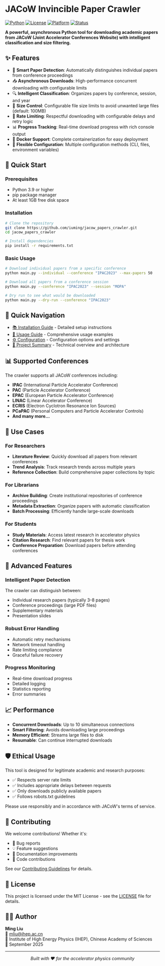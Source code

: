 # JACoW Invincible Paper Crawler

[![Python](https://img.shields.io/badge/Python-3.9+-blue.svg)](https://www.python.org/)
[![License](https://img.shields.io/badge/License-MIT-green.svg)](LICENSE)
[![Platform](https://img.shields.io/badge/Platform-Windows%20%7C%20Linux%20%7C%20macOS-lightgrey.svg)](#installation)
[![Status](https://img.shields.io/badge/Status-Production%20Ready-brightgreen.svg)](#features)

**A powerful, asynchronous Python tool for downloading academic papers from JACoW (Joint Accelerator Conferences Website) with intelligent classification and size filtering.**

## ✨ Features

- 🎯 **Smart Paper Detection**: Automatically distinguishes individual papers from conference proceedings
- 📥 **Asynchronous Downloads**: High-performance concurrent downloading with configurable limits
- 🔍 **Intelligent Classification**: Organizes papers by conference, session, and year
- 💾 **Size Control**: Configurable file size limits to avoid unwanted large files (default: 100MB)
- 🚦 **Rate Limiting**: Respectful downloading with configurable delays and retry logic
- 📊 **Progress Tracking**: Real-time download progress with rich console output
- 🐳 **Docker Support**: Complete containerization for easy deployment
- 🔧 **Flexible Configuration**: Multiple configuration methods (CLI, files, environment variables)

## 🚀 Quick Start

### Prerequisites

- Python 3.9 or higher
- pip package manager
- At least 1GB free disk space

### Installation

```bash
# Clone the repository
git clone https://github.com/iuming/jacow_papers_crawler.git
cd jacow_papers_crawler

# Install dependencies
pip install -r requirements.txt
```

### Basic Usage

```bash
# Download individual papers from a specific conference
python main.py --individual --conference "IPAC2023" --max-papers 50

# Download all papers from a conference session
python main.py --conference "IPAC2023" --session "MOPA"

# Dry run to see what would be downloaded
python main.py --dry-run --conference "IPAC2023"
```

## 📖 Quick Navigation

- [📚 Installation Guide](installation.md) - Detailed setup instructions
- [🔧 Usage Guide](usage.md) - Comprehensive usage examples
- [⚙️ Configuration](configuration.md) - Configuration options and settings
- [📝 Project Summary](PROJECT_SUMMARY.md) - Technical overview and architecture

## 📊 Supported Conferences

The crawler supports all JACoW conferences including:

- **IPAC** (International Particle Accelerator Conference)
- **PAC** (Particle Accelerator Conference)
- **EPAC** (European Particle Accelerator Conference)
- **LINAC** (Linear Accelerator Conference)
- **ECRIS** (Electron Cyclotron Resonance Ion Sources)
- **PCaPAC** (Personal Computers and Particle Accelerator Controls)
- **And many more...**

## 🎯 Use Cases

### For Researchers
- **Literature Review**: Quickly download all papers from relevant conferences
- **Trend Analysis**: Track research trends across multiple years
- **Reference Collection**: Build comprehensive paper collections by topic

### For Librarians
- **Archive Building**: Create institutional repositories of conference proceedings
- **Metadata Extraction**: Organize papers with automatic classification
- **Batch Processing**: Efficiently handle large-scale downloads

### For Students
- **Study Materials**: Access latest research in accelerator physics
- **Citation Research**: Find relevant papers for thesis work
- **Conference Preparation**: Download papers before attending conferences

## 🔧 Advanced Features

### Intelligent Paper Detection
The crawler can distinguish between:
- Individual research papers (typically 3-8 pages)
- Conference proceedings (large PDF files)
- Supplementary materials
- Presentation slides

### Robust Error Handling
- Automatic retry mechanisms
- Network timeout handling
- Rate limiting compliance
- Graceful failure recovery

### Progress Monitoring
- Real-time download progress
- Detailed logging
- Statistics reporting
- Error summaries

## 📈 Performance

- **Concurrent Downloads**: Up to 10 simultaneous connections
- **Smart Filtering**: Avoids downloading large proceedings
- **Memory Efficient**: Streams large files to disk
- **Resumable**: Can continue interrupted downloads

## 🛡️ Ethical Usage

This tool is designed for legitimate academic and research purposes:

- ✅ Respects server rate limits
- ✅ Includes appropriate delays between requests
- ✅ Only downloads publicly available papers
- ✅ Follows robots.txt guidelines

Please use responsibly and in accordance with JACoW's terms of service.

## 🤝 Contributing

We welcome contributions! Whether it's:

- 🐛 Bug reports
- 💡 Feature suggestions
- 📝 Documentation improvements
- 🔧 Code contributions

See our [Contributing Guidelines](CONTRIBUTING.md) for details.

## 📄 License

This project is licensed under the MIT License - see the [LICENSE](../LICENSE) file for details.

## 👨‍💻 Author

**Ming Liu**  
📧 mliu@ihep.ac.cn  
🏢 Institute of High Energy Physics (IHEP), Chinese Academy of Sciences  
📅 September 2025

---

<div align="center">
<em>Built with ❤️ for the accelerator physics community</em>
</div>
